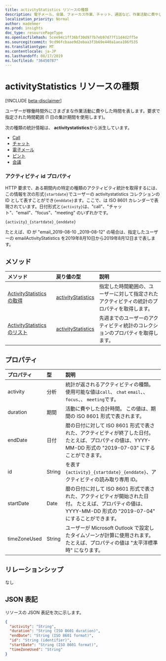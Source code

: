 ```yaml
---
title: activityStatistics リソースの種類
description: 電子メール、会議、フォーカス作業、チャット、通話など、作業活動に費やした時間を表します。
localization_priority: Normal
author: madehmer
ms.prod: insights
doc_type: resourcePageType
ms.openlocfilehash: 5cee94c1ff36bf30d977b7eb97d77f11d4d2ff5e
ms.sourcegitcommit: 9cd96fcbaae9d2ebaa3f3b69e440a1aea106f535
ms.translationtype: MT
ms.contentlocale: ja-JP
ms.lasthandoff: 08/17/2019
ms.locfileid: "36450787"
---
```

# <a name="activitystatistics-resource-type"></a>activityStatistics リソースの種類

[!INCLUDE [beta-disclaimer](../../includes/beta-disclaimer.md)]

ユーザーが稼働時間外にさまざまな作業活動に費やした時間を表します。要求で指定された時間範囲 (1 日の集計期間を使用します)。

次の種類の統計情報は、 **activitystatistics**から派生しています。

* [Call](callactivitystatistics.md)
* [チャット](chatactivitystatistics.md)
* [電子メール](emailactivitystatistics.md)
* [ピント](focusactivitystatistics.md)
* [会議](meetingactivitystatistics.md)

### <a name="activity-id-property"></a>アクティビティ id プロパティ

HTTP 要求で、ある期間内の特定の種類のアクティビティ統計を取得するには、この情報を次の形式`{startdate}`でユーザーの activitystatistics コレクションの ID として表すことができ`{enddate}`ます。ここで、は ISO 8601 カレンダーで表現されています。日付形式と`{activity}`は、"call"、"チャット"、"email"、"focus"、"meeting" のいずれかです。

```
{activity}_{startdate}_{enddate}
```

たとえば、ID が "email_2019-08-10 _2019-08-12" の場合は、指定したユーザーの emailActivityStatistics を2019年8月10日から2019年8月12日まで表します。

## <a name="methods"></a>メソッド

| メソッド       | 戻り値の型 | 説明 |
|:-------------|:------------|:------------|
| [ActivityStatistics の取得](../api/activitystatistics-get.md) | [activityStatistics](activitystatistics.md) | 指定した時間範囲の、ユーザーに対して指定されたアクティビティの統計のプロパティを取得します。 |
| [ActivityStatistics のリスト](../api/activitystatistics-list.md) | [activityStatistics](activitystatistics.md) | 先週までのユーザーのアクティビティ統計のコレクションのプロパティを取得します。|

## <a name="properties"></a>プロパティ

| プロパティ     | 型        | 説明 |
|:-------------|:------------|:------------|
|activity|分析| 統計が返されるアクティビティの種類。 使用可能な値は`call`、 `chat` `email`、、 `focus`、、 `meeting`です。|
|duration|期間|活動に費やした合計時間。 この値は、期間の ISO 8601 形式で表されます。|
|endDate|日付|暦の日付に対して ISO 8601 形式で表された、アクティビティが終了した日付。 たとえば、プロパティの値は、YYYY-MM-DD 形式の "2019-07-03" にすることができます。|
|id|String| を表す`{activity}_{startdate}_{enddate}`、アクティビティの読み取り専用 ID。|
|startDate|Date|暦の日付に対して ISO 8601 形式で表された、アクティビティが開始された日付。 たとえば、プロパティの値は、YYYY-MM-DD 形式の "2019-07-04" にすることができます。|
|timeZoneUsed|String|ユーザーが Microsoft Outlook で設定したタイムゾーンが計算に使用されます。 たとえば、プロパティの値は "太平洋標準時" になります。|

## <a name="relationships"></a>リレーションシップ

なし

## <a name="json-representation"></a>JSON 表記

リソースの JSON 表記を次に示します。

<!-- { 
  "blockType": "resource",
  "optionalProperties": [

  ],
  "@odata.type": "microsoft.graph.activityStatistics",
  "keyProperty": "id"
}-->

```json
{
  "activity": "String",
  "duration": "String (ISO 8601 duration)",
  "endDate": "String (ISO 8601 format)",
  "id": "String (identifier)",
  "startDate": "String (ISO 8601 format)",
  "timeZoneUsed": "String"
}
```

<!-- uuid: 16cd6b66-4b1a-43a1-adaf-3a886856ed98
2019-02-04 14:57:30 UTC -->
<!-- {
  "type": "#page.annotation",
  "description": "activityStatistics resource",
  "keywords": "",
  "section": "documentation",
  "tocPath": ""
}--> 